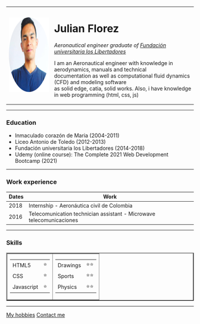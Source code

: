 <!DOCTYPE html>
<html lang="en" dir="ltr">

<head>
  <meta charset="utf-8">
  <title>Julian's personal site</title>

</head>

<body>
  <table cellspacing="20">
    <tr>
      <td><img src="Images/JULIAN_FOTO_CIRCULAR.png" alt="Julian profile picture" width="200" height="200"></td>
      <td>
        <h1>Julian Florez</h1>
        <p><em>Aeronautical engineer graduate of <a href="https://www.ulibertadores.edu.co/">Fundación universitaria los Libertadores</a></em></p>
        <p>I am an Aeronautical engineer with knowledge in aerodynamics, manuals and technical <br>documentation as well as computational fluid dynamics (CFD) and modeling software <br> as solid edge, catia, solid works. Also, i have knowledge in web
          programming
          (html, css, js)</p>
      </td>
    </tr>
  </table>


  <hr size="4" noshade>
  <h3>Education</h3>
  <ul>
    <li>Inmaculado corazón de Maria (2004-2011)</li>
    <li>Liceo Antonio de Toledo (2012-2013)</li>
    <li>Fundación universitaria los Libertadores (2014-2018)</li>
    <li>Udemy (online course): The Complete 2021 Web Development Bootcamp (2021)</li>
  </ul>
  <hr>
  <p>
  <h3>Work experience </h3>
  </p>
  <table cellspacing="10">
    <thead>
      <th>Dates</th>
      <th>Work</th>
    </thead>
    <tr>
      <td>2018</td>
      <td>Internship - Aeronáutica civil de Colombia</td>
    </tr>
    <tr>
      <td>2016</td>
      <td>Telecomunication technician assistant - Microwave telecomunicaciones</td>
    </tr>

  </table>
  <hr>
  <p>
  <h3>Skills</h3>
  </p>
  <table border="2" cellspacing="10">
    <tr>
      <td>
        <table>
          <tr>
            <td>HTML5</td>
            <td>⭐</td>
          </tr>
          <tr>
            <td>CSS</td>
            <td>⭐</td>
          </tr>
          <tr>
            <td>Javascript</td>
            <td>⭐</td>
          </tr>
        </table>
      </td>
      <td>
        <table>
          <tr>
            <td>Drawings</td>
            <td>⭐⭐</td>
          </tr>
          <tr>
            <td>Sports</td>
            <td>⭐⭐</td>
          </tr>
          <tr>
            <td>Physics</td>
            <td>⭐⭐</td>
          </tr>
        </table>
      </td>
    </tr>


  </table>

  <hr>
  <a href="Hobbies.html">My hobbies</a>
  <a href="contact.html">Contact me</a>
</body>

</html>
